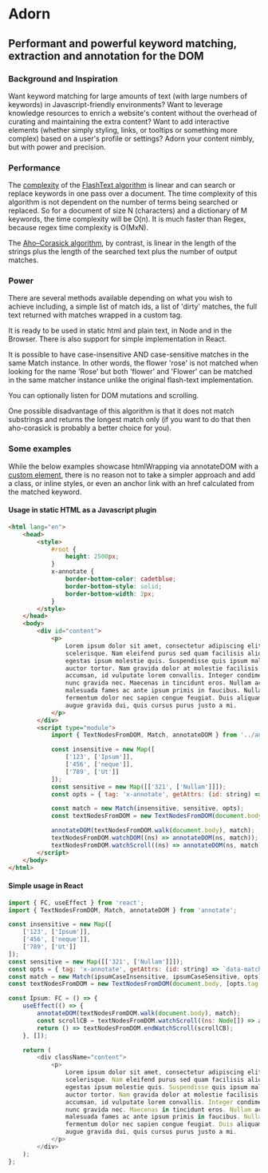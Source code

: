 # Adorn

## Performant and powerful keyword matching, extraction and annotation for the DOM

### Background and Inspiration

Want keyword matching for large amounts of text (with large numbers of keywords) in Javascript-friendly environments? Want to leverage knowledge resources to enrich a website's content without the overhead of curating and maintaining the extra content? Want to add interactive elements (whether simply styling, links, or tooltips or something more complex) based on a user's profile or settings? Adorn your content nimbly, but with power and precision.

### Performance

The [complexity](https://en.wikipedia.org/wiki/Time_complexity) of the [FlashText algorithm](https://arxiv.org/abs/1711.00046) is linear and can search or replace keywords in one pass over a document. The time complexity of this algorithm is not dependent on the number of terms being searched or replaced. So for a document of size N (characters) and a dictionary of M keywords, the time complexity will be O(n). It is much faster than Regex, because regex time complexity is O(MxN).

The [Aho–Corasick algorithm](https://en.wikipedia.org/wiki/Aho%E2%80%93Corasick_algorithm), by contrast, is linear in the length of the strings plus the length of the searched text plus the number of output matches.

### Power

There are several methods available depending on what you wish to achieve including, a simple list of match ids, a list of 'dirty' matches, the full text returned with matches wrapped in a custom tag.

It is ready to be used in static html and plain text, in Node and in the Browser. There is also support for simple implementation in React.

It is possible to have case-insensitive AND case-sensitive matches in the same Match instance. In other words, the flower 'rose' is not matched when looking for the name 'Rose' but both 'flower' and 'Flower' can be matched in the same matcher instance unlike the original flash-text implementation.

You can optionally listen for DOM mutations and scrolling.

One possible disadvantage of this algorithm is that it does not match substrings and returns the longest match only (if you want to do that then aho-corasick is probably a better choice for you).


### Some examples
While the below examples showcase htmlWrapping via annotateDOM with a [custom element](https://developer.mozilla.org/en-US/docs/Web/Web_Components/Using_custom_elements), there is no reason not to take a simpler approach and add a class, or inline styles, or even an anchor link with an href calculated from the matched keyword.

#### Usage in static HTML as a Javascript plugin

```html
<html lang="en">
	<head>
		<style>
			#root {
				height: 2500px;
			}
			x-annotate {
				border-bottom-color: cadetblue;
				border-bottom-style: solid;
				border-bottom-width: 2px;
			}
		</style>
	</head>
	<body>
		<div id="content">
			<p>
				Lorem ipsum dolor sit amet, consectetur adipiscing elit. In cursus cursus enim eu
				scelerisque. Nam eleifend purus sed quam facilisis aliquet. Fusce feugiat neque elit, non
				egestas ipsum molestie quis. Suspendisse quis ipsum malesuada, scelerisque tellus quis,
				auctor tortor. Nam gravida dolor at molestie facilisis. Donec faucibus nisl vitae ante
				accumsan, id vulputate lorem convallis. Integer condimentum nunc turpis, eget pellentesque
				nunc gravida nec. Maecenas in tincidunt eros. Nullam ac feugiat turpis. Interdum et
				malesuada fames ac ante ipsum primis in faucibus. Nullam at posuere urna. Phasellus
				fermentum dolor nec sapien congue feugiat. Duis aliquam, ex finibus porttitor viverra, quam
				augue gravida dui, quis cursus purus justo a mi.
			</p>
		</div>
		<script type="module">
			import { TextNodesFromDOM, Match, annotateDOM } from '../annotate/build';

			const insensitive = new Map([
				['123', ['Ipsum']],
				['456', ['neque']],
				['789', ['Ut']]
			]);
			const sensitive = new Map([['321', ['Nullam']]]);
			const opts = { tag: 'x-annotate', getAttrs: (id: string) => `data-match-id="${id}"`};

			const match = new Match(insensitive, sensitive, opts);
			const textNodesFromDOM = new TextNodesFromDOM(document.body, [opts.tag.toUpperCase()]);

			annotateDOM(textNodesFromDOM.walk(document.body), match);
			textNodesFromDOM.watchDOM((ns) => annotateDOM(ns, match));
			textNodesFromDOM.watchScroll((ns) => annotateDOM(ns, match));
		</script>
	</body>
</html>
```

#### Simple usage in React

```javascript
import { FC, useEffect } from 'react';
import { TextNodesFromDOM, Match, annotateDOM } from 'annotate';

const insensitive = new Map([
	['123', ['Ipsum']],
	['456', ['neque']],
	['789', ['Ut']]
]);
const sensitive = new Map([['321', ['Nullam']]]);
const opts = { tag: 'x-annotate', getAttrs: (id: string) => `data-match-id="${id}"`};
const match = new Match(ipsumCaseInsensitive, ipsumCaseSensitive, opts);
const textNodesFromDOM = new TextNodesFromDOM(document.body, [opts.tag.toUpperCase()]);

const Ipsum: FC = () => {
	useEffect(() => {
		annotateDOM(textNodesFromDOM.walk(document.body), match);
		const scrollCB = textNodesFromDOM.watchScroll((ns: Node[]) => annotateDOM(ns, match));
		return () => textNodesFromDOM.endWatchScroll(scrollCB);
	}, []);

	return (
		<div className="content">
			<p>
				Lorem ipsum dolor sit amet, consectetur adipiscing elit. In cursus cursus enim eu
				scelerisque. Nam eleifend purus sed quam facilisis aliquet. Fusce feugiat neque elit, non
				egestas ipsum molestie quis. Suspendisse quis ipsum malesuada, scelerisque tellus quis,
				auctor tortor. Nam gravida dolor at molestie facilisis. Donec faucibus nisl vitae ante
				accumsan, id vulputate lorem convallis. Integer condimentum nunc turpis, eget pellentesque
				nunc gravida nec. Maecenas in tincidunt eros. Nullam ac feugiat turpis. Interdum et
				malesuada fames ac ante ipsum primis in faucibus. Nullam at posuere urna. Phasellus
				fermentum dolor nec sapien congue feugiat. Duis aliquam, ex finibus porttitor viverra, quam
				augue gravida dui, quis cursus purus justo a mi.
			</p>
		</div>
	);
};
```
